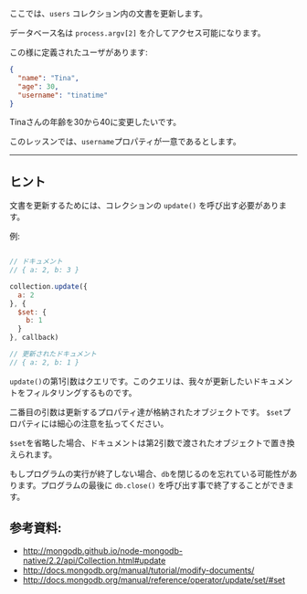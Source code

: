ここでは、`users` コレクション内の文書を更新します。

データベース名は `process.argv[2]` を介してアクセス可能になります。

この様に定義されたユーザがあります:

```json
{
  "name": "Tina",
  "age": 30,
  "username": "tinatime"
}
```

Tinaさんの年齢を30から40に変更したいです。

このレッスンでは、`username`プロパティが一意であるとします。


-----------------------------------------------------------
## ヒント

文書を更新するためには、コレクションの `update()` を呼び出す必要があります。

例:

```js

// ドキュメント
// { a: 2, b: 3 }

collection.update({
  a: 2
}, {
  $set: {
    b: 1
  }
}, callback)

// 更新されたドキュメント
// { a: 2, b: 1 }
```

`update()`の第1引数はクエリです。このクエリは、我々が更新したいドキュメントをフィルタリングするものです。

二番目の引数は更新するプロパティ達が格納されたオブジェクトです。
`$set`プロパティには細心の注意を払ってください。

`$set`を省略した場合、ドキュメントは第2引数で渡されたオブジェクトで置き換えられます。


もしプログラムの実行が終了しない場合、`db`を閉じるのを忘れている可能性があります。プログラムの最後に `db.close()` を呼び出す事で終了することができます。

## 参考資料:
* http://mongodb.github.io/node-mongodb-native/2.2/api/Collection.html#update
* http://docs.mongodb.org/manual/tutorial/modify-documents/
* http://docs.mongodb.org/manual/reference/operator/update/set/#set
